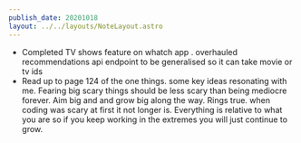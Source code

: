 ```yaml
---
publish_date: 20201018
layout: ../../layouts/NoteLayout.astro
---
```

- Completed TV shows feature on whatch app . overhauled recommendations api endpoint to be generalised so it can take movie or tv ids
- Read up to page 124 of the one things. some key ideas resonating with me. Fearing big scary things should be less scary than being mediocre forever. Aim big and and grow big along the way. Rings true. when coding was scary at first it not longer is. Everything is relative to what you are so if you keep working in the extremes you will just continue to grow.
